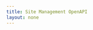 ```yaml
---
title: Site Management OpenAPI
layout: none
--- 
```


<RedoclyAPIBlock src='https://api.redocly.com/registry/bundle/adobe-developers/AEM-sites/aspm/openapi.yaml?branch=prod' typography='fontFamily: `"Source Sans Pro", sans-serif`' />
